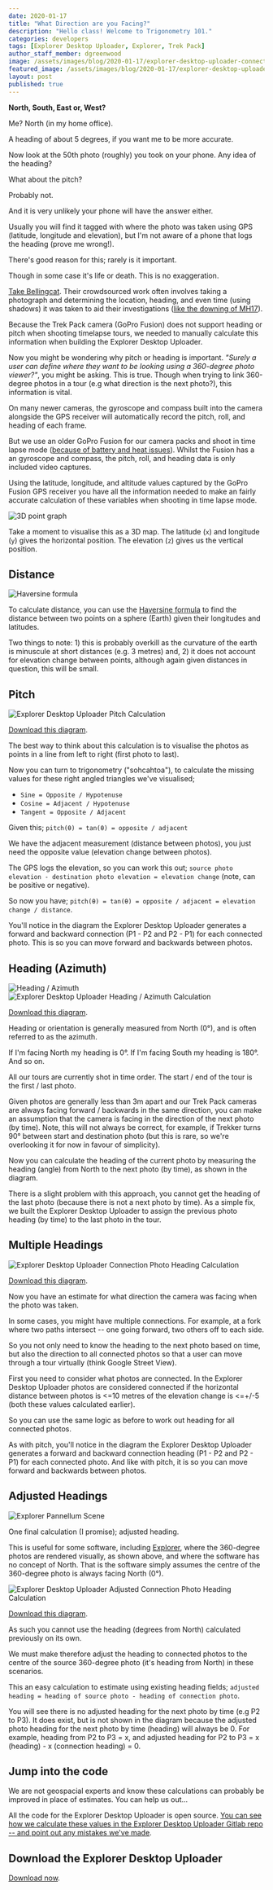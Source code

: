 ```yaml
---
date: 2020-01-17
title: "What Direction are you Facing?"
description: "Hello class! Welcome to Trigonometry 101."
categories: developers
tags: [Explorer Desktop Uploader, Explorer, Trek Pack]
author_staff_member: dgreenwood
image: /assets/images/blog/2020-01-17/explorer-desktop-uploader-connection-heading-calculation-meta.jpg
featured_image: /assets/images/blog/2020-01-17/explorer-desktop-uploader-connection-heading-calculation-sm.png
layout: post
published: true
---
```


**North, South, East or, West?**

Me? North (in my home office).

A heading of about 5 degrees, if you want me to be more accurate.

Now look at the 50th photo (roughly) you took on your phone. Any idea of the heading?

What about the pitch?

Probably not.

And it is very unlikely your phone will have the answer either.

Usually you will find it tagged with where the photo was taken using GPS (latitude, longitude and elevation), but I'm not aware of a phone that logs the heading (prove me wrong!).

There's good reason for this; rarely is it important.

Though in some case it's life or death. This is no exaggeration.

[Take Bellingcat](https://www.bellingcat.com/category/resources/case-studies/). Their crowdsourced work often involves taking a photograph and determining the location, heading, and even time (using shadows) it was taken to aid their investigations ([like the downing of MH17](https://www.bellingcat.com/news/uk-and-europe/2017/07/17/mh17-open-source-investigation-three-years-later/)).

Because the Trek Pack camera (GoPro Fusion) does not support heading or pitch when shooting timelapse tours, we needed to manually calculate this information when building the Explorer Desktop Uploader.

Now you might be wondering why pitch or heading is important. _"Surely a user can define where they want to be looking using a 360-degree photo viewer?"_, you might be asking. This is true. Though when trying to link 360-degree photos in a tour (e.g what direction is the next photo?), this information is vital.

On many newer cameras, the gyroscope and compass built into the camera alongside the GPS receiver will automatically record the pitch, roll, and heading of each frame.

But we use an older GoPro Fusion for our camera packs and shoot in time lapse mode ([because of battery and heat issues](/blog/2019/diy-google-street-view-part-3-preparing-to-shoot)).  Whilst the Fusion has a an gyroscope and compass, the pitch, roll, and heading data is only included video captures.

Using the latitude, longitude, and altitude values captured by the GoPro Fusion GPS receiver you have all the information needed to make an fairly accurate calculation of these variables when shooting in time lapse mode.

<img class="img-fluid" src="/assets/images/blog/2020-01-17/3d-latitude-longitude-elevation-graph.jpg" alt="3D point graph" title="3D point graph" />

Take a moment to visualise this as a 3D map. The latitude (`x`) and longitude (`y`) gives the horizontal position. The elevation (`z`) gives us the vertical position.

## Distance

<img class="img-fluid" src="/assets/images/blog/2020-01-17/haversine-formula.png" alt="Haversine formula" title="Haversine formula" />

To calculate distance, you can use the [Haversine formula](https://en.wikipedia.org/wiki/Haversine_formula) to find the distance between two points on a sphere (Earth) given their longitudes and latitudes.

Two things to note: 1) this is probably overkill as the curvature of the earth is minuscule at short distances (e.g. 3 metres) and, 2) it does not account for elevation change between points, although again given distances in question, this will be small.

## Pitch

<img class="img-fluid" src="/assets/images/blog/2020-01-17/explorer-desktop-uploader-pitch-calculation.png" alt="Explorer Desktop Uploader Pitch Calculation" title="Explorer Desktop Uploader Pitch Calculation" />

[Download this diagram](https://docs.google.com/presentation/d/1otcjbxGghKLqzOcEjfzHsXf22VG8zQVvknpMOKcccDY/edit#slide=id.g76849fa222_0_36).

The best way to think about this calculation is to visualise the photos as points in a line from left to right (first photo to last).

Now you can turn to trigonometry ("sohcahtoa"), to calculate the missing values for these right angled triangles we've visualised;

* `Sine = Opposite / Hypotenuse`
* `Cosine = Adjacent / Hypotenuse`
* `Tangent = Opposite / Adjacent`

Given this; `pitch(θ) = tan(θ) = opposite / adjacent`

We have the adjacent measurement (distance between photos), you just need the opposite value (elevation change between photos).

The GPS logs the elevation, so you can work this out; `source photo elevation - destination photo elevation = elevation change` (note, can be positive or negative).

So now you have; `pitch(θ) = tan(θ) = opposite / adjacent = elevation change / distance`.

You'll notice in the diagram the Explorer Desktop Uploader generates a forward and backward connection (P1 - P2 and P2 - P1) for each connected photo. This is so you can move forward and backwards between photos.

## Heading (Azimuth)

<img class="img-fluid" src="/assets/images/blog/2020-01-17/azimuth-altitude-schematic.png" alt="Heading / Azimuth" title="Heading / Azimuth" />

<img class="img-fluid" src="/assets/images/blog/2020-01-17/explorer-desktop-uploader-photo-heading-calculation.png" alt="Explorer Desktop Uploader Heading / Azimuth Calculation" title="Explorer Desktop Uploader Heading / Azimuth Calculation" />

[Download this diagram](https://docs.google.com/presentation/d/1otcjbxGghKLqzOcEjfzHsXf22VG8zQVvknpMOKcccDY/edit#slide=id.g769735d1b6_0_1).

Heading or orientation is generally measured from North (0°), and is often referred to as the azimuth.

If I'm facing North my heading is 0°. If I'm facing South my heading is 180°. And so on.

All our tours are currently shot in time order. The start / end of the tour is the first / last photo.

Given photos are generally less than 3m apart and our Trek Pack cameras are always facing forward / backwards in the same direction, you can make an assumption that the camera is facing in the direction of the next photo (by time). Note, this will not always be correct, for example, if Trekker turns 90° between start and destination photo (but this is rare, so we're overlooking it for now in favour of simplicity).

Now you can calculate the heading of the current photo by measuring the heading (angle) from North to the next photo (by time), as shown in the diagram.

There is a slight problem with this approach, you cannot get the heading of the last photo (because there is not a next photo by time). As a simple fix, we built the Explorer Desktop Uploader to assign the previous photo heading (by time) to the last photo in the tour.

## Multiple Headings

<img class="img-fluid" src="/assets/images/blog/2020-01-17/explorer-desktop-uploader-connection-heading-calculation.png" alt="Explorer Desktop Uploader Connection Photo Heading Calculation" title="Explorer Desktop Uploader Connection Photo Heading Calculation" />

[Download this diagram](https://docs.google.com/presentation/d/1otcjbxGghKLqzOcEjfzHsXf22VG8zQVvknpMOKcccDY/edit#slide=id.g76849fa222_0_0).

Now you have an estimate for what direction the camera was facing when the photo was taken.

In some cases, you might have multiple connections. For example, at a fork where two paths intersect -- one going forward, two others off to each side.

So you not only need to know the heading to the next photo based on time, but also the direction to all connected photos so that a user can move through a tour virtually (think Google Street View).

First you need to consider what photos are connected. In the Explorer Desktop Uploader photos are considered connected if the horizontal distance between photos is <=10 metres of the elevation change is <=+/-5 (both these values calculated earlier).

So you can use the same logic as before to work out heading for all connected photos.

As with pitch, you'll notice in the diagram the Explorer Desktop Uploader generates a forward and backward connection heading (P1 - P2 and P2 - P1) for each connected photo. And like with pitch, it is so you can move forward and backwards between photos.

## Adjusted Headings

<img class="img-fluid" src="/assets/images/blog/2020-01-17/explorer-pannellum-scene-connection.png" alt="Explorer Pannellum Scene" title="Explorer Pannellum Scene" />

One final calculation (I promise); adjusted heading.

This is useful for some software, including [Explorer](https://explorer.trekview.org), where the 360-degree photos are rendered visually, as shown above, and where the software has no concept of North. That is the software simply assumes the centre of the 360-degree photo is always facing North (0°).

<img class="img-fluid" src="/assets/images/blog/2020-01-17/explorer-desktop-uploader-adjusted-connection-heading-calculation.png" alt="Explorer Desktop Uploader Adjusted Connection Photo Heading Calculation" title="Explorer Desktop Uploader Adjusted Connection Photo Heading Calculation" />

[Download this diagram](https://docs.google.com/presentation/d/1otcjbxGghKLqzOcEjfzHsXf22VG8zQVvknpMOKcccDY/edit#slide=id.g76a265887b_0_0).

As such you cannot use the heading (degrees from North) calculated previously on its own.

We must make therefore adjust the heading to connected photos to the centre of the source 360-degree photo (it's heading from North) in these scenarios.

This an easy calculation to estimate using existing heading fields; `adjusted heading = heading of source photo - heading of connection photo`.

You will see there is no adjusted heading for the next photo by time (e.g P2 to P3). It does exist, but is not shown in the diagram because the adjusted photo heading for the next photo by time (heading) will always be 0. For example, heading from P2 to P3 = x, and adjusted heading for P2 to P3 = x (heading) - x (connection heading) = 0.

## Jump into the code

We are not geospacial experts and know these calculations can probably be improved in place of estimates. You can help us out...

All the code for the Explorer Desktop Uploader is open source. [You can see how we calculate these values in the Explorer Desktop Uploader Gitlab repo -- and point out any mistakes we've made](https://github.com/trek-view/explorer-desktop-uploader).

## Download the Explorer Desktop Uploader

[Download now](https://github.com/trek-view/explorer-desktop-uploader).
